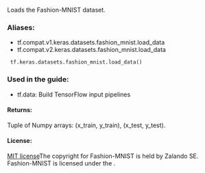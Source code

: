 Loads the Fashion-MNIST dataset.
### Aliases:
- tf.compat.v1.keras.datasets.fashion_mnist.load_data
- tf.compat.v2.keras.datasets.fashion_mnist.load_data

```
 tf.keras.datasets.fashion_mnist.load_data()
```
### Used in the guide:
- tf.data: Build TensorFlow input pipelines
#### Returns:
Tuple of Numpy arrays: (x_train, y_train), (x_test, y_test).
#### License:
[MIT license](https://github.com/zalandoresearch/fashion-mnist/blob/master/LICENSE)The copyright for Fashion-MNIST is held by Zalando SE. Fashion-MNIST is licensed under the .

